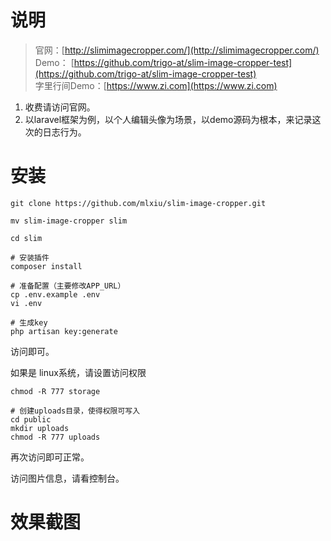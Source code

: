 # 说明

> 官网：[http://slimimagecropper.com/](http://slimimagecropper.com/)  
> Demo： [https://github.com/trigo-at/slim-image-cropper-test](https://github.com/trigo-at/slim-image-cropper-test)  
> 字里行间Demo：[https://www.zi.com](https://www.zi.com)

1. 收费请访问官网。
2. 以laravel框架为例，以个人编辑头像为场景，以demo源码为根本，来记录这次的日志行为。


# 安装

```
git clone https://github.com/mlxiu/slim-image-cropper.git

mv slim-image-cropper slim

cd slim

# 安装插件
composer install

# 准备配置（主要修改APP_URL）
cp .env.example .env
vi .env

# 生成key
php artisan key:generate
```

访问即可。

如果是 linux系统，请设置访问权限
```
chmod -R 777 storage

# 创建uploads目录，使得权限可写入
cd public
mkdir uploads
chmod -R 777 uploads
```
再次访问即可正常。

访问图片信息，请看控制台。

# 效果截图



